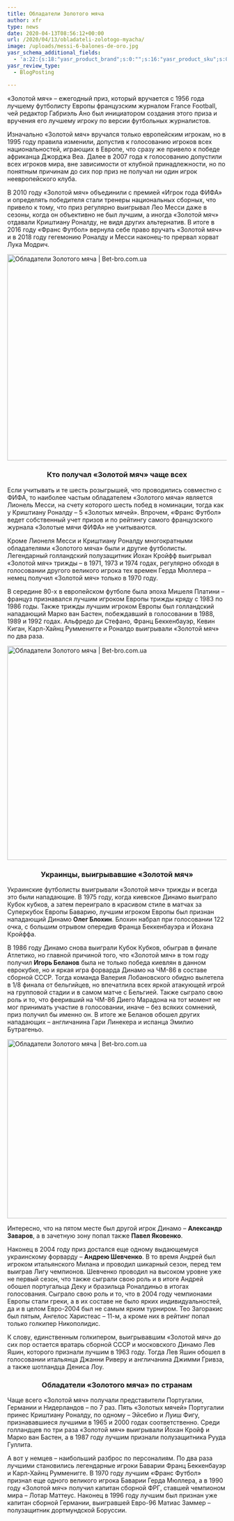 ```yaml
---
title: Обладатели Золотого мяча
author: xfr
type: news
date: 2020-04-13T08:56:12+00:00
url: /2020/04/13/obladateli-zolotogo-myacha/
image: /uploads/messi-6-balones-de-oro.jpg
yasr_schema_additional_fields:
  - 'a:22:{s:18:"yasr_product_brand";s:0:"";s:16:"yasr_product_sku";s:0:"";s:37:"yasr_product_global_identifier_select";s:5:"gtin8";s:36:"yasr_product_global_identifier_value";s:0:"";s:18:"yasr_product_price";s:0:"";s:27:"yasr_product_price_currency";s:0:"";s:30:"yasr_product_price_valid_until";s:0:"";s:31:"yasr_product_price_availability";s:12:"Discontinued";s:22:"yasr_product_price_url";s:0:"";s:26:"yasr_localbusiness_address";s:0:"";s:29:"yasr_localbusiness_pricerange";s:0:"";s:28:"yasr_localbusiness_telephone";s:0:"";s:20:"yasr_recipe_cooktime";s:0:"";s:23:"yasr_recipe_description";s:0:"";s:20:"yasr_recipe_keywords";s:0:"";s:21:"yasr_recipe_nutrition";s:0:"";s:20:"yasr_recipe_preptime";s:0:"";s:26:"yasr_recipe_recipecategory";s:0:"";s:25:"yasr_recipe_recipecuisine";s:0:"";s:28:"yasr_recipe_recipeingredient";s:0:"";s:30:"yasr_recipe_recipeinstructions";s:0:"";s:17:"yasr_recipe_video";s:0:"";}'
yasr_review_type:
  - BlogPosting

---
```

&#171;Золотой мяч&#187; – ежегодный приз, который вручается с 1956 года лучшему футболисту Европы французским журналом France Football, чей редактор Габриэль Ано был инициатором создания этого приза и вручения его лучшему игроку по версии футбольных журналистов.

Изначально &#171;Золотой мяч&#187; вручался только европейским игрокам, но в 1995 году правила изменили, допустив к голосованию игроков всех национальностей, играющих в Европе, что сразу же привело к победе африканца Джорджа Веа. Далее в 2007 года к голосованию допустили всех игроков мира, вне зависимости от клубной принадлежности, но по понятным причинам до сих пор приз не получал ни один игрок неевропейского клуба.

В 2010 году &#171;Золотой мяч&#187; объединили с премией &#171;Игрок года ФИФА&#187; и определять победителя стали тренеры национальных сборных, что привело к тому, что приз регулярно выигрывал Лео Месси даже в сезоны, когда он объективно не был лучшим, а иногда &#171;Золотой мяч&#187; отдавали Криштиану Роналду, не видя других альтернатив. В итоге в 2016 году &#171;Франс Футбол&#187; вернула себе право вручать &#171;Золотой мяч&#187; и в 2018 году гегемонию Роналду и Месси наконец-то прервал хорват Лука Модрич.

<img class="alignnone wp-image-4212 size-full" src="http://wp.local/wp-content/uploads/2020/04/ruece18e5b9ff.jpg" alt="Обладатели Золотого мяча | Bet-bro.com.ua" width="730" height="472" />

<h3 style="text-align: center">
  <strong>Кто получал &#171;Золотой мяч&#187; чаще всех</strong>
</h3>

Если учитывать и те шесть розыгрышей, что проводились совместно с ФИФА, то наиболее частым обладателем &#171;Золотого мяча&#187; является Лионель Месси, на счету которого шесть побед в номинации, тогда как у Криштиану Роналду – 5 &#171;Золотых мячей&#187;. Впрочем, &#171;Франс Футбол&#187; ведет собственный учет призов и по рейтингу самого французского журнала &#171;Золотые мячи ФИФА&#187; не учитываются.

Кроме Лионеля Месси и Криштиану Роналду многократными обладателями &#171;Золотого мяча&#187; были и другие футболисты. Легендарный голландский полузащитник Йохан Кройфф выигрывал &#171;Золотой мяч&#187; трижды – в 1971, 1973 и 1974 годах, регулярно обходя в голосовании другого великого игрока тех времен Герда Мюллера – немец получил &#171;Золотой мяч&#187; только в 1970 году.

В середине 80-х в европейском футболе была эпоха Мишеля Платини – француз признавался лучшим игроком Европы трижды кряду с 1983 по 1986 годы. Также трижды лучшим игроком Европы был голландский нападающий Марко ван Бастен, побеждавший в голосовании в 1988, 1989 и 1992 годах. Альфредо ди Стефано, Франц Беккенбауэр, Кевин Киган, Карл-Хайнц Румменигге и Роналдо выигрывали &#171;Золотой мяч&#187; по два раза.

<img class="alignnone wp-image-4213 size-full" src="http://wp.local/wp-content/uploads/2020/04/oleg-blohin_14643597811966330982.jpg" alt="Обладатели Золотого мяча | Bet-bro.com.ua" width="653" height="490" />

<h3 style="text-align: center">
  <strong>Украинцы, выигрывавшие &#171;Золотой мяч&#187;</strong>
</h3>

Украинские футболисты выигрывали &#171;Золотой мяч&#187; трижды и всегда это были нападающие. В 1975 году, когда киевское Динамо выиграло Кубок кубков, а затем переиграло в красивом стиле в матчах за Суперкубок Европы Баварию, лучшим игроком Европы был признан нападающий Динамо **Олег Блохин**. Блохин набрал при голосовании 122 очка, с большим отрывом опередив Франца Беккенбауэра и Йохана Кройффа.

В 1986 году Динамо снова выиграли Кубок Кубков, обыграв в финале Атлетико, но главной причиной того, что &#171;Золотой мяч&#187; в том году получил **Игорь Беланов** была не только победа киевлян в данном еврокубке, но и яркая игра форварда Динамо на ЧМ-86 в составе сборной СССР. Тогда команда Валерия Лобановского обидно вылетела в 1/8 финала от бельгийцев, но впечатлила всех яркой атакующей игрой на групповой стадии и в самом матче с Бельгией. Также сыграло свою роль и то, что фееривший на ЧМ-86 Диего Марадона на тот момент не мог принимать участие в голосовании, иначе – без всяких сомнений, приз получил бы именно он. В итоге же Беланов обошел других нападающих – англичанина Гари Линекера и испанца Эмилио Бутрагеньо.

<img class="alignnone wp-image-4214 size-full" src="http://wp.local/wp-content/uploads/2020/04/277d48.jpeg" alt="Обладатели Золотого мяча | Bet-bro.com.ua" width="685" height="410" />

Интересно, что на пятом месте был другой игрок Динамо – **Александр Заваров**, а в зачетную зону попал также **Павел Яковенко**.
  
Наконец в 2004 году приз достался еще одному выдающемуся украинскому форварду – **Андрею Шевченко**. В то время Андрей был игроком итальянского Милана и проводил шикарный сезон, перед тем выиграв Лигу чемпионов. Шевченко проводил на высоком уровне уже не первый сезон, что также сыграли свою роль и в итоге Андрей обошел португальца Деку и бразильца Роналдиньо в итогах голосования. Сыграло свою роль и то, что в 2004 году чемпионами Европы стали греки, а в их составе не было ярких индивидуальностей, да и в целом Евро-2004 был не самым ярким турниром. Тео Загоракис был пятым, Ангелос Харистеас – 11-м, а кроме них в рейтинг попал только голкипер Никополидис.

К слову, единственным голкипером, выигрывавшим &#171;Золотой мяч&#187; до сих пор остается вратарь сборной СССР и московского Динамо Лев Яшин, которого признали лучшим в 1963 году. Тогда Лев Яшин обошел в голосовании итальянца Джанни Риверу и англичанина Джимми Гривза, а также шотландца Дениса Лоу.

<h3 style="text-align: center">
  <strong>Обладатели &#171;Золотого мяча&#187; по странам</strong>
</h3>

Чаще всего &#171;Золотой мяч&#187; получали представители Португалии, Германии и Нидерландов – по 7 раз. Пять &#171;Золотых мячей&#187; Португалии принес Криштиану Роналду, по одному – Эйсебио и Луиш Фигу, признававшиеся лучшими в 1965 и 2000 годах соответственно. Среди голландцев по три раза &#171;Золотой мяч&#187; выигрывали Йохан Кройф и Марко ван Бастен, а в 1987 году лучшим признали полузащитника Рууда Гуллита.

А вот у немцев – наибольший разброс по персоналиям. По два раза лучшими становились легендарные игроки Баварии Франц Беккенбауэр и Карл-Хайнц Румменигге. В 1970 году лучшим &#171;Франс Футбол&#187; признал еще одного великого игрока Баварии Герда Мюллера, а в 1990 году &#171;Золотой мяч&#187; получил капитан сборной ФРГ, ставшей чемпионом мира – Лотар Маттеус. Наконец в 1996 году лучшим был признан уже капитан сборной Германии, выигравшей Евро-96 Матиас Заммер – полузащитник дортмундской Боруссии.